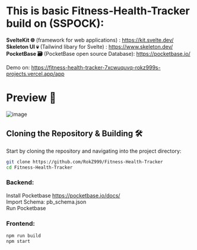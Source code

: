 # This is basic Fitness-Health-Tracker build on (SSPOCK):

**SvelteKit 🌐**   (framework for web applications) : https://kit.svelte.dev/ \
**Skeleton UI 💀** (Tailwind libary for Svelte)     : https://www.skeleton.dev/ \
**PocketBase 🗃️**  (PocketBase open source Database): https://pocketbase.io/

Demo on: https://fitness-health-tracker-7xcwuquvq-rokz999s-projects.vercel.app/app 


# Preview 📸
![image](https://github.com/RokZ999/Fitness-Health-Tracker/assets/71169333/b909ba5d-7211-44d1-b216-14d3b2e814ad)

## Cloning the Repository & Building 🛠️
Start by cloning the repository and navigating into the project directory:
```bash
git clone https://github.com/RokZ999/Fitness-Health-Tracker
cd Fitness-Health-Tracker
```

### Backend:
Install Pocketbase https://pocketbase.io/docs/ \
Import Schema: pb_schema.json \
Run Pocketbase

### Frontend:
```bash
npm run build
npm start
```
